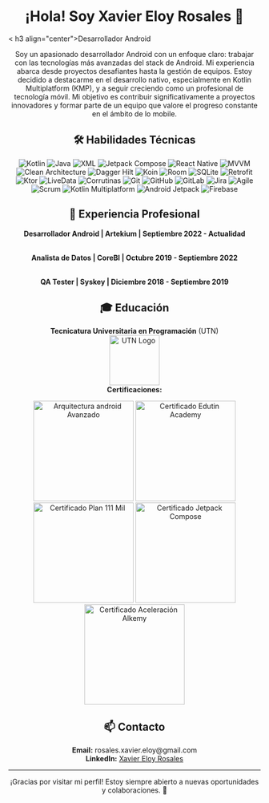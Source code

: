 <h1 align="center">¡Hola! Soy Xavier Eloy Rosales 👋</h1>
<
h3 align="center">Desarrollador Android</h3>

<p align="center">
  Soy un apasionado desarrollador Android con un enfoque claro: trabajar con las tecnologías más avanzadas del stack de Android. Mi experiencia abarca desde proyectos desafiantes hasta la gestión de equipos. Estoy decidido a destacarme en el desarrollo nativo, especialmente en Kotlin Multiplatform (KMP), y a seguir creciendo como un profesional de tecnología móvil. Mi objetivo es contribuir significativamente a proyectos innovadores y formar parte de un equipo que valore el progreso constante en el ámbito de lo mobile.
</p>

<h2 align="center">🛠️ Habilidades Técnicas</h2>
<p align="center">
  <img src="https://img.shields.io/badge/Kotlin-%230095D5.svg?style=for-the-badge&logo=kotlin&logoColor=white" alt="Kotlin"/>
  <img src="https://img.shields.io/badge/Java-%23ED8B00.svg?style=for-the-badge&logo=java&logoColor=white" alt="Java"/>
  <img src="https://img.shields.io/badge/XML-%23E34F26.svg?style=for-the-badge&logo=xml&logoColor=white" alt="XML"/>
  <img src="https://img.shields.io/badge/Jetpack%20Compose-%2300C853.svg?style=for-the-badge&logo=jetpack-compose&logoColor=white" alt="Jetpack Compose"/>
  <img src="https://img.shields.io/badge/React%20Native-%2361DAFB.svg?style=for-the-badge&logo=react&logoColor=white" alt="React Native"/>
  <img src="https://img.shields.io/badge/MVVM-%23FF6F00.svg?style=for-the-badge&logo=mvvm&logoColor=white" alt="MVVM"/>
  <img src="https://img.shields.io/badge/Clean%20Architecture-%23A80030.svg?style=for-the-badge&logo=clean-architecture&logoColor=white" alt="Clean Architecture"/>
  <img src="https://img.shields.io/badge/Dagger%20Hilt-%23A80030.svg?style=for-the-badge&logo=dagger&logoColor=white" alt="Dagger Hilt"/>
  <img src="https://img.shields.io/badge/Koin-%230095D5.svg?style=for-the-badge&logo=koin&logoColor=white" alt="Koin"/>
  <img src="https://img.shields.io/badge/Room-%23FF6F00.svg?style=for-the-badge&logo=room&logoColor=white" alt="Room"/>
  <img src="https://img.shields.io/badge/SQLite-%23003B57.svg?style=for-the-badge&logo=sqlite&logoColor=white" alt="SQLite"/>
  <img src="https://img.shields.io/badge/Retrofit-%2300C853.svg?style=for-the-badge&logo=retrofit&logoColor=white" alt="Retrofit"/>
  <img src="https://img.shields.io/badge/Ktor-%23FF6F00.svg?style=for-the-badge&logo=ktor&logoColor=white" alt="Ktor"/>
  <img src="https://img.shields.io/badge/LiveData-%230095D5.svg?style=for-the-badge&logo=livedata&logoColor=white" alt="LiveData"/>
  <img src="https://img.shields.io/badge/Corrutinas-%23A80030.svg?style=for-the-badge&logo=corrutinas&logoColor=white" alt="Corrutinas"/>
  <img src="https://img.shields.io/badge/Git-%23F05032.svg?style=for-the-badge&logo=git&logoColor=white" alt="Git"/>
  <img src="https://img.shields.io/badge/GitHub-%23181717.svg?style=for-the-badge&logo=github&logoColor=white" alt="GitHub"/>
  <img src="https://img.shields.io/badge/GitLab-%23FC6D26.svg?style=for-the-badge&logo=gitlab&logoColor=white" alt="GitLab"/>
  <img src="https://img.shields.io/badge/Jira-%230052CC.svg?style=for-the-badge&logo=jira&logoColor=white" alt="Jira"/>
  <img src="https://img.shields.io/badge/Agile-%23FF6F00.svg?style=for-the-badge&logo=agile&logoColor=white" alt="Agile"/>
  <img src="https://img.shields.io/badge/Scrum-%2300C853.svg?style=for-the-badge&logo=scrum&logoColor=white" alt="Scrum"/>
  <img src="https://img.shields.io/badge/Kotlin%20Multiplatform-%23A80030.svg?style=for-the-badge&logo=kotlin-multiplatform&logoColor=white" alt="Kotlin Multiplatform"/>
  <img src="https://img.shields.io/badge/Android%20Jetpack-%230095D5.svg?style=for-the-badge&logo=android-jetpack&logoColor=white" alt="Android Jetpack"/>
  <img src="https://img.shields.io/badge/Firebase-%23FFCA28.svg?style=for-the-badge&logo=firebase&logoColor=white" alt="Firebase"/>
</p>

<h2 align="center">💼 Experiencia Profesional</h2>
<p align="center">
  <strong>Desarrollador Android | Artekium | Septiembre 2022 - Actualidad</strong><br>
 

  <br>

<p align="center">
  <strong>Analista de Datos | CoreBl | Octubre 2019 - Septiembre 2022</strong><br>
  
  <br>

<p align="center">
  <strong>QA Tester | Syskey | Diciembre 2018 - Septiembre 2019</strong><br>
 
</p>


<h2 align="center">🎓 Educación</h2>
<p align="center">
  <strong>Tecnicatura Universitaria en Programación</strong> (UTN)<br>
  <img src="https://s3.amazonaws.com/s3.timetoast.com/public/uploads/photos/12191589/240px-UTN_logo.jpg" alt="UTN Logo" width="100"/><br>
  <strong>Certificaciones:</strong><br>
  <p align="center">
    <img src="https://drive.google.com/uc?export=view&id=1MMzlkaOq9Juu52g__c1qqU0BpEsePLXHhttps://drive.google.com/file/d/1sJEl8O0AzhSMIawxYyrt6wL0d2NDmivL/view?usp=sharing" alt="Arquitectura android Avanzado" width="200"/>
<img src="https://drive.google.com/uc?export=view&id=1FG7QNqH1v6vD1Q9vGsn2nN96mlRAqfGg" alt="Certificado Edutin Academy" width="200"/>
    <img src="https://drive.google.com/uc?export=view&id=1MMzlkaOq9Juu52g__c1qqU0BpEsePLXH" alt="Certificado Plan 111 Mil" width="200"/>
    <img src="https://drive.google.com/uc?export=view&id=1v7t2V63HEx_MjlHzYe94_leAt397GiS1" alt="Certificado Jetpack Compose" width="200"/>
    <img src="https://drive.google.com/uc?export=view&id=1GjuG4t868f_4Gg-8km7W98uDB4Bx_gLM" alt="Certificado Aceleración Alkemy" width="200"/>
  </p>
</p>

<h2 align="center">📫 Contacto</h2>
<p align="center">
  <strong>Email:</strong> rosales.xavier.eloy@gmail.com<br>
  <strong>LinkedIn:</strong> <a href="https://www.linkedin.com/in/xavier-eloy-rosales">Xavier Eloy Rosales</a>
</p>

---

<p align="center">¡Gracias por visitar mi perfil! Estoy siempre abierto a nuevas oportunidades y colaboraciones. 🚀</p>

